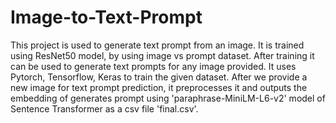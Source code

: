 # Image-to-Text-Prompt
This project is used to generate text prompt from an image. It is trained using ResNet50 model, by using image vs prompt dataset. After training it can be used to generate text prompts for any image provided.
It uses Pytorch, Tensorflow, Keras to train the given dataset. After we provide a new image for text prompt prediction, it preprocesses it and outputs the embedding of generates prompt using 'paraphrase-MiniLM-L6-v2' model of Sentence Transformer as a csv file 'final.csv'.
